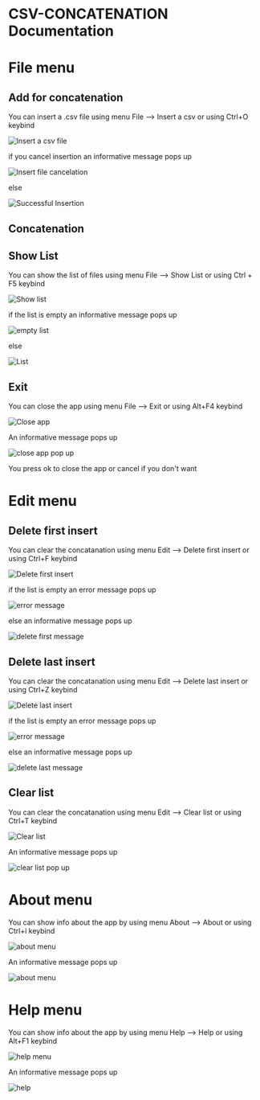 # CSV-CONCATENATION Documentation

# File menu

## Add for concatenation

You can insert a .csv file using menu File --> Insert a csv or using Ctrl+O keybind

<p><img src = "doc images/file menu/add for concatenation.png" title = "Insert a csv file"/></p>

if you cancel insertion an informative message pops up

<p><img src = "doc images/file menu/no csv added.png" title = "Insert file cancelation"/> </p>

else

<p><img src = "doc images/file menu/csv added.png" title="Successful Insertion"/> </p>

## Concatenation

## Show List

You can show the list of files using menu File --> Show List or using Ctrl + F5 keybind

<p><img src = "doc images/file menu/show list.png" title="Show list">

if the list is empty an informative  message pops up

<p><img src ="doc images/file menu/empty list.png" title="empty list"/> </p>

else 

<p><img src ="doc images/file menu/list.png" title="List"/> </p>

## Exit

You can close the app using menu File --> Exit or using Alt+F4 keybind

<p><img src = "doc images/file menu/close app.png" title="Close app">

An informative message pops up

<p><img src ="doc images/file menu/close app pop up.png" title="close app pop up"/> </p>

You press ok to close the app or cancel if you don't want

# Edit menu

## Delete first insert


You can clear the concatanation  using menu Edit --> Delete first insert or using Ctrl+F keybind

<p><img src = "doc images/edit menu/delete first insert.png" title="Delete first insert">

if the list is empty an error message pops up

<p><img src ="doc images/edit menu/error message.png" title="error message"/> </p>

else an informative message pops up

<p><img src ="doc images/edit menu/delete first success.png" title="delete first message"/> </p>

## Delete last insert

You can clear the concatanation  using menu Edit --> Delete last insert or using Ctrl+Z keybind

<p><img src = "doc images/edit menu/delete last insert.png" title="Delete last insert">

if the list is empty an error message pops up

<p><img src ="doc images/edit menu/error message.png" title="error message"/> </p>

else an informative message pops up

<p><img src ="doc images/edit menu/delete last success.png" title="delete last message"/> </p>

## Clear list

You can clear the concatanation  using menu Edit --> Clear list or using Ctrl+T keybind

<p><img src = "doc images/edit menu/clear list.png" title="Clear list">

An informative message pops up

<p><img src ="doc images/edit menu/clear list pop up.png" title="clear list pop up"/> </p>

# About menu

You can show info about the app by using menu About --> About or using Ctrl+i keybind

<p><img src="doc images/about menu/about menu.png" title="about menu"/></p>

An informative message pops up

<p><img src="doc images/about menu/about.png" title="about menu"/></p> 

# Help menu

You can show info about the app by using menu Help --> Help or using Alt+F1 keybind

<p><img src="doc images/help menu/help menu.png" title="help menu"/></p>

An informative message pops up

<p><img src="doc images/help menu/help.png" title="help"/></p> 